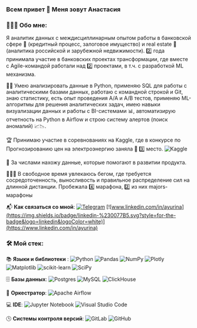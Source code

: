 ### Всем привет 👋 Меня зовут Анастасия

### 🧑🏼‍💻 Обо мне:   

Я аналитик данных с междисциплинарным опытом работы в банковской сфере 🏦 (кредитный процесс, залоговое имущество) и real estate 🏢(аналитика российской и зарубежной недвижимости). 2️⃣ года принимала участие в банковских проектах трансформации, где вместе с Agile-командой работали над 2️⃣ проектами, в т.ч. с разработкой ML механизма. 

🕵🏼 Умею анализировать данные в Python, применяю SQL для работы с аналитическими базами данных, работаю с командной строкой и Git, знаю статистику, есть опыт проведения A/A и A/B тестов, применяю ML-алгоритмы для решения аналитических задач, имею навыки визуализации данных и работы с BI-системами 📊, автоматизирую отчетность на Python в Airflow и строю систему алертов (поиск аномалий) 📈📉.

🏆 Принимаю участие в соревнованиях на Kaggle, где в конкурсе по Прогнозированию цен на электроэнергию заняла 🥉 3️⃣ место. ![Kaggle](https://img.shields.io/badge/Kaggle-00BFFF?style=for-the-badge&logo=kaggle&logoColor=white)

🔎 За числами нахожу данные, которые помогают в развитии продукта.

🏃🏼‍♀️ В свободное время увлекаюсь бегом, где требуется сосредоточенность, выносливость и правильное распределение сил на длинной дистанции. Пробежала 4️⃣ марафона, 2️⃣ из них majors-марафоны 

📬 __Как связаться со мной__: [![Telegram](https://img.shields.io/badge/Telegram-2CA5E0?style=for-the-badge&logo=telegram&logoColor=white)](https://t.me/yurina_anast)     [![www.linkedin.com/in/ayurina](https://img.shields.io/badge/linkedin-%230077B5.svg?style=for-the-badge&logo=linkedin&logoColor=white)](https://www.linkedin.com/in/ayurina)
    
    

### 🛠️ Мой стек:

📚 __Языки и библиотеки__ : ![Python](https://img.shields.io/badge/python-3670A0?style=for-the-badge&logo=python&logoColor=ffdd54) ![Pandas](https://img.shields.io/badge/pandas-%23150458.svg?style=for-the-badge&logo=pandas&logoColor=white) ![NumPy](https://img.shields.io/badge/numpy-%23013243.svg?style=for-the-badge&logo=numpy&logoColor=white) ![Plotly](https://img.shields.io/badge/Plotly-%233F4F75.svg?style=for-the-badge&logo=plotly&logoColor=white) ![Matplotlib](https://img.shields.io/badge/Matplotlib-%23ffffff.svg?style=for-the-badge&logo=Matplotlib&logoColor=black) ![scikit-learn](https://img.shields.io/badge/scikit--learn-%23F7931E.svg?style=for-the-badge&logo=scikit-learn&logoColor=white) ![SciPy](https://img.shields.io/badge/SciPy-%230C55A5.svg?style=for-the-badge&logo=scipy&logoColor=%white)   

🗄 __Базы данных__: ![Postgres](https://img.shields.io/badge/postgres-%23316192.svg?style=for-the-badge&logo=postgresql&logoColor=white) ![MySQL](https://img.shields.io/badge/mysql-4169E1.svg?style=for-the-badge&logo=mysql&logoColor=white)  ![ClickHouse](https://img.shields.io/badge/clickhouse-FFCC01.svg?style=for-the-badge&logo=clickhouse&logoColor=black)

💽 __Оркестратор__: ![Apache Airflow](https://img.shields.io/badge/Apache%20Airflow-017CEE?style=for-the-badge&logo=Apache%20Airflow&logoColor=white)    

💻 __IDE__: ![Jupyter Notebook](https://img.shields.io/badge/jupyter-FF8C00.svg?style=for-the-badge&logo=jupyter&logoColor=white) ![Visual Studio Code](https://img.shields.io/badge/Visual%20Studio%20Code-0078d7.svg?style=for-the-badge&logo=visual-studio-code&logoColor=white)    

🕓 __Системы контроля версий__: ![GitLab](https://img.shields.io/badge/gitlab-%23181717.svg?style=for-the-badge&logo=gitlab&logoColor=red)  ![GitHub](https://img.shields.io/badge/github-%23121011.svg?style=for-the-badge&logo=github&logoColor=white)

